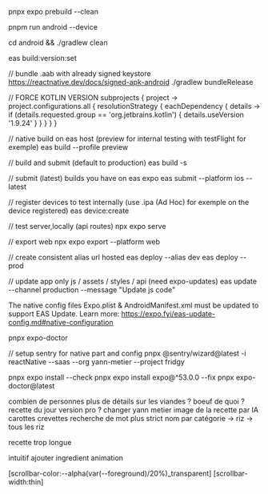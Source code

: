 pnpx expo prebuild --clean

pnpm run android --device

cd android && ./gradlew clean

eas build:version:set

// bundle .aab with already signed keystore
https://reactnative.dev/docs/signed-apk-android
./gradlew bundleRelease

// FORCE KOTLIN VERSION
subprojects { project ->
    project.configurations.all {
        resolutionStrategy {
            eachDependency { details ->
                if (details.requested.group == 'org.jetbrains.kotlin') {
                    details.useVersion '1.9.24'
                }
            }
        }
    }
}

// native build on eas host (preview for internal testing with testFlight for exemple)
eas build  --profile preview

// build and submit (default to production)
eas build -s

// submit (latest) builds you have on eas expo
eas submit --platform ios --latest

// register devices to test internally (use .ipa (Ad Hoc) for exemple on the device registered)
eas device:create

// test server,locally (api routes)
npx expo serve

// export web
npx expo export --platform web

// create consistent alias url hosted
eas deploy --alias dev
eas deploy --prod

// update app only js / assets / styles / api (need expo-updates)
eas update --channel production --message "Update js code"

The native config files Expo.plist & AndroidManifest.xml must be updated to support EAS Update. Learn more: https://expo.fyi/eas-update-config.md#native-configuration



pnpx expo-doctor

// setup sentry for native part and config
pnpx @sentry/wizard@latest -i reactNative --saas --org yann-metier --project fridgy

pnpx expo install --check
pnpx expo install expo@^53.0.0 --fix
pnpx expo-doctor@latest

combien de personnes
plus de détails sur les viandes ? boeuf de quoi ?
recette du jour  version pro ?
changer yann metier
image de la recette par IA
carottes
crevettes
recherche de mot plus strict
nom par catégorie -> riz -> tous les riz

recette trop longue

intuitif ajouter ingredient animation

[scrollbar-color:--alpha(var(--foreground)/20%)_transparent] [scrollbar-width:thin]
